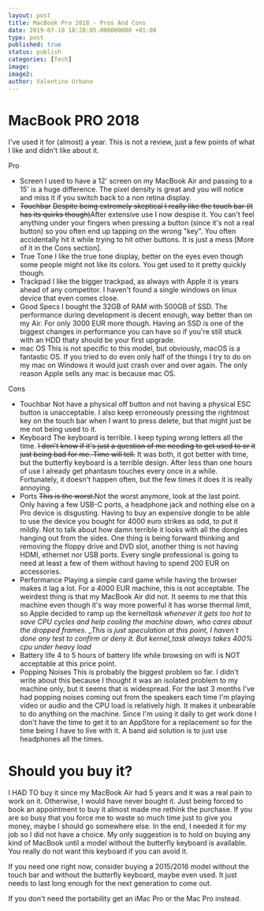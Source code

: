 ```yaml
---
layout: post
title: MacBook Pro 2018 - Pros And Cons
date: 2019-07-10 18:28:05.000000000 +01:00
type: post
published: true
status: publish
categories: [Tech]
image:
image2:
author: Valentino Urbano
---
```


# MacBook PRO 2018

I've used it for (almost) a year. This is not a review, just a few points of what I like and didn't like about it.

Pro

- Screen
  I used to have a 12' screen on my MacBook Air and passing to a 15' is a huge difference. The pixel density is great and you will notice and miss it if you switch back to a non retina display.
- <s>Touchbar</s>
  <s>Despite being extremely skeptical I really like the touch bar (it has its quirks though)</s>After extensive use I now despise it. You can't feel anything under your fingers when pressing a button (since it's not a real button) so you often end up tapping on the wrong "key". You often accidentally hit it while trying to hit other buttons. It is just a mess [More of it in the Cons section].
- True Tone
  I like the true tone display, better on the eyes even though some people might not like its colors. You get used to it pretty quickly though.
- Trackpad
  I like the bigger trackpad, as always with Apple it is years ahead of any competitor. I haven't found a single windows on linux device that even comes close.
- Good Specs
  I bought the 32GB of RAM with 500GB of SSD. The performance during development is decent enough, way better than on my Air. For only 3000 EUR more though. Having an SSD is one of the biggest changes in performance you can have so if you're still stuck with an HDD thaty should be your first upgrade.
- mac OS
  This is not specific to this model, but obviously, macOS is a fantastic OS. If you tried to do even only half of the things I try to do on my mac on Windows it would just crash over and over again. The only reason Apple sells any mac is because mac OS.

Cons

- Touchbar
  Not have a physical off button and not having a physical ESC button is unacceptable. I also keep erroneously pressing the rightmost key on the touch bar when I want to press delete, but that might just be me not being used to it.
- Keyboard
  The keyboard is terrible. I keep typing wrong letters all the time. <s>I don't know if it's just a question of me needing to get used to or it just being bad for me. Time will tell.</s> It was both, it got better with time, but the butterfly keyboard is a terrible design. After less than one hours of use I already get phantasm touches every once in a while. Fortunately, it doesn't happen often, but the few times it does it is really annoying.
- Ports
  <s>This is the worst.</s>Not the worst anymore, look at the last point. Only having a few USB-C ports, a headphone jack and nothing else on a Pro device is disgusting. Having to buy an expensive dongle to be able to use the device you bought for 4000 euro strikes as odd, to put it mildly. Not to talk about how damn terrible it looks with all the dongles hanging out from the sides. One thing is being forward thinking and removing the floppy drive and DVD slot, another thing is not having HDMI, ethernet nor USB ports. Every single professional is going to need at least a few of them without having to spend 200 EUR on accessories.
- Performance
  Playing a simple card game while having the browser makes it lag a lot. For a 4000 EUR machine, this is not acceptable. The weirdest thing is that my MacBook Air did not. It seems to me that this machine even though it's way more powerful it has worse thermal limit, so Apple decided to ramp up the kernel*task whenever it gets too hot to save CPU cycles and help cooling the machine down, who cares about the dropped frames. \_This is just speculation at this point, I haven`t done any test to confirm or deny it. But kernel_task always takes 400% cpu under heavy load*
- Battery life
  4 to 5 hours of battery life while browsing on wifi is NOT acceptable at this price point.
- Popping Noises
  This is probably the biggest problem so far. I didn't write about this because I thought it was an isolated problem to my machine only, but it seems that is widespread. For the last 3 months I've had popping noises coming out from the speakers each time I'm playing video or audio and the CPU load is relatively high. It makes it unbearable to do anything on the machine. Since I'm using it daily to get work done I don't have the time to get it to an AppStore for a replacement so for the time being I have to live with it. A band aid solution is to just use headphones all the times.

# Should you buy it?

I HAD TO buy it since my MacBook Air had 5 years and it was a real pain to work on it. Otherwise, I would have never bought it. Just being forced to book an appointment to buy it almost made me rethink the purchase. If you are so busy that you force me to waste so much time just to give you money, maybe I should go somewhere else. In the end, I needed it for my job so I did not have a choice. My only suggestion is to hold on buying any kind of MacBook until a model without the butterfly keyboard is available. You really do not want this keyboard if you can avoid it.

If you need one right now, consider buying a 2015/2016 model without the touch bar and without the butterfly keyboard, maybe even used. It just needs to last long enough for the next generation to come out.

If you don't need the portability get an iMac Pro or the Mac Pro instead.
